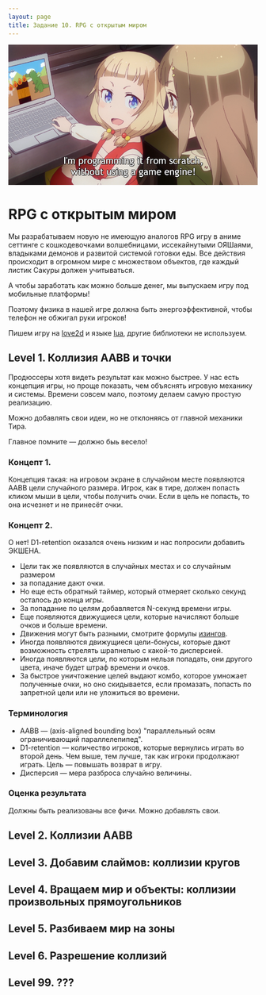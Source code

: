 ```yaml
---
layout: page
title: Задание 10. RPG с открытым миром
---
```


![](/assets/nene2.png)

# RPG с открытым миром

Мы разрабатываем новую не имеющую аналогов RPG игру в аниме сеттинге с кошкодевочками волшебницами, иссекайнутыми ОЯШаями, владыками демонов и развитой системой готовки еды. Все действия происходит в огромном мире с множеством объектов, где каждый листик Сакуры должен учитываться.

А чтобы заработать как можно больше денег, мы выпускаем игру под мобильные платформы!

Поэтому физика в нашей игре должна быть энергоэффективной, чтобы телефон не обжигал руки игроков!

Пишем игру на [love2d](/theory/love2d) и языке [lua](/theory/lua), другие библиотеки не используем. 

## Level 1. Коллизия AABB и точки

Продюссеры хотя видеть результат как можно быстрее. У нас есть концепция игры, но проще показать, чем объяснять игровую механику и системы. Времени совсем мало, поэтому делаем самую простую реализацию.

Можно добавлять свои идеи, но не отклоняясь от главной механики Тира.

Главное помните — должно быь весело!

### Концепт 1.

Концепция такая: на игровом экране в случайном месте появляются AABB цели случайного размера. Игрок, как в тире, должен попасть кликом мыши в цели, чтобы получить очки. Если в цель не попасть, то она исчезнет и не принесёт очки.

### Концепт 2.

О нет! D1-retention оказался очень низким и нас попросили добавить ЭКШЕНА.

- Цели так же появляются в случайных местах и со случайным размером
- за попадание дают очки. 
- Но еще есть обратный таймер, который отмеряет сколько секунд осталось до конца игры. 
- За попадание по целям добавляется N-секунд времени игры. 
- Еще появляются движущиеся цели, которые начисляют больше очков и больше времени.
- Движения могут быть разными, смотрите формулы [изингов](https://easings.net/).
- Иногда появляются движущиеся цели-бонусы, которые дают возможность стрелять шрапнелью с какой-то дисперсией.
- Иногда появляются цели, по которым нельзя попадать, они другого цвета, иначе будет штраф времени и очков.
- За быстрое уничтожение целей выдают комбо, которое умножает полученные очки, но оно скидывается, если промазать, попасть по запретной цели или не уложиться во времени.

### Терминология

- AABB — (axis-aligned bounding box) "параллельный осям ограничивающий параллелепипед".
- D1-retention — количество игроков, которые вернулись играть во второй день. Чем выше, тем лучше, так как игроки продолжают играть. Цель — повышать возврат в игру.
- Дисперсия — мера разброса случайно величины.

### Оценка результата

Должны быть реализованы все фичи. Можно добавлять свои.

## Level 2. Коллизии AABB

## Level 3. Добавим слаймов: коллизии кругов

## Level 4. Вращаем мир и объекты: коллизии произвольных прямоугольников

## Level 5. Разбиваем мир на зоны

## Level 6. Разрешение коллизий

## Level 99. ???